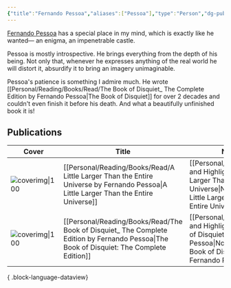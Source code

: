 ```yaml
---
{"title":"Fernando Pessoa","aliases":["Pessoa"],"type":"Person","dg-publish":true,"dg-note-icon":2,"tags":["person","person/writer"],"updated":"2023-09-25T11:24:35+06:00","created":"2023-01-15T11:36:37+06:00","dg-path":"Entities/People/Fernando Pessoa.md","permalink":"/entities/people/fernando-pessoa/","dgPassFrontmatter":true,"noteIcon":2}
---
```


[Fernando Pessoa](https://en.wikipedia.org/wiki/Fernando%20Pessoa) has a special place in my mind, which is exactly like he wanted— an enigma, an impenetrable castle.

Pessoa is mostly introspective. He brings everything from the depth of his being. Not only that, whenever he expresses anything of the real world he will distort it, absurdify it to bring an imagery unimaginable.

Pessoa's patience is something I admire much. He wrote [[Personal/Reading/Books/Read/The Book of Disquiet_ The Complete Edition by Fernando Pessoa\|The Book of Disquiet]] for over 2 decades and couldn't even finish it before his death. And what a beautifully unfinished book it is!
## Publications

| Cover                                                                                                                            | Title                                                                                                                                        | Notes                                                                                                                                      | Tags          |
| -------------------------------------------------------------------------------------------------------------------------------- | -------------------------------------------------------------------------------------------------------------------------------------------- | ------------------------------------------------------------------------------------------------------------------------------------------ | ------------- |
| ![coverimg\|100](https://images-na.ssl-images-amazon.com/images/S/compressed.photo.goodreads.com/books/1469988212i/63116.jpg)    | [[Personal/Reading/Books/Read/A Little Larger Than the Entire Universe by Fernando Pessoa\|A Little Larger Than the Entire Universe]]     | [[Personal/Reading/Notes and Highlights/A Little Larger Than the Entire Universe\|Notes from A Little Larger Than the Entire Universe]] | #book #Poetry |
| ![coverimg\|100](https://images-na.ssl-images-amazon.com/images/S/compressed.photo.goodreads.com/books/1591219012i/40881621.jpg) | [[Personal/Reading/Books/Read/The Book of Disquiet_ The Complete Edition by Fernando Pessoa\|The Book of Disquiet: The Complete Edition]] | [[Personal/Reading/Notes and Highlights/The Book of Disquiet by Fernando Pessoa\|Notes from The Book of Disquiet by Fernando Pessoa]]   |               |

{ .block-language-dataview}